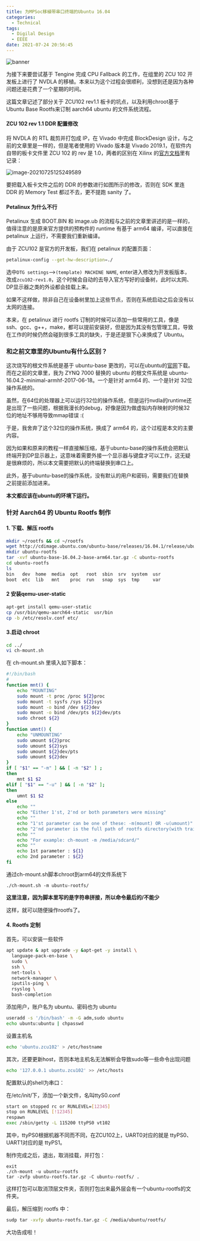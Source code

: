```yaml
---
title: 为MPSoc移植带串口终端的Ubuntu 16.04
categories:
  - Technical
tags:
  - Digilal Design
  - EEEE
date: 2021-07-24 20:56:45
---
```


<img src="https://leiblog-imgbed.oss-cn-beijing.aliyuncs.com/img/pigduck.jpg" alt="banner"  />

为接下来要尝试基于 Tengine 完成 CPU Fallback 的工作，在组里的 ZCU 102 开发板上进行了 NVDLA 的移植。本来以为这个过程会很顺利，没想到还是因为各种问题还是花费了一个星期的时间。

这篇文章记述了部分关于 ZCU102 rev1.1 板卡的坑点，以及利用chroot基于Ubuntu Base Rootfs来订制 aarch64 ubuntu 的文件系统流程。

<!-- more -->

#### ZCU 102 rev 1.1 DDR 配置修改

将 NVDLA 的 RTL 裁剪并打包成 IP，在 Vivado 中完成 BlockDesign 设计，与之前的文章里是一样的，但是笔者使用的 Vivado 版本是 Vivado 2019.1，在软件内自带的板卡文件里 ZCU 102 的 rev 是 1.0，两者的区别在 Xilinx 的[官方文档](https://www.xilinx.com/support/answers/71961.html)里有记录：

![image-20210725125249589](https://leiblog-imgbed.oss-cn-beijing.aliyuncs.com/img/image-20210725125249589.png) 

要把载入板卡文件之后的 DDR 的参数进行如图所示的修改，否则在 SDK 里连 DDR 的 Memory Test 都过不去，更不提跑 sanity 了。

#### Petalinux 为什么不行

Petalinux 生成 BOOT.BIN 和 image.ub 的流程与之前的文章里讲述的是一样的，值得注意的是原来官方提供的预构件的 runtime 有基于 arm64 编译，可以直接在 petalinux 上运行，不需要我们重新编译。

由于 ZCU102 是官方的开发板，我们在 petalinux 的配置页面：

```bash
petalinux-config --get-hw-description=./
```

选中`DTG settings`–>`(template) MACHINE NAME`, enter进入修改为开发板版本，改成`zcu102-rev1.0`，这个时候会自动的去导入官方写好的设备树，此时以太网、DP显示器之类的外设都会挂载上来。

如果不这样做，除非自己在设备树里加上这些节点，否则在系统启动之后会没有以太网的连接。

本来，在 petalinux 进行 rootfs 订制的时候可以添加一些常用的工具，像是 ssh、gcc、g++，make，都可以提前安装好，但是因为其没有包管理工具，导致在工作的时候仍然会碰到很多工具的缺失，于是还是狠下心来换成了 Ubuntu。

### 和之前文章里的Ubuntu有什么区别？

这次烧写的根文件系统是基于 ubuntu-base 更改的，可以在ubuntu的[官网](http://cdimage.ubuntu.com/ubuntu-base/releases/16.04/release/)下载。而在之前的文章里，我为 ZYNQ 7000 替换的 ubuntu 的根文件系统是 ubuntu-16.04.2-minimal-armhf-2017-06-18。一个是针对 arm64 的、一个是针对 32位操作系统的。

虽然，在64位的处理器上可以运行32位的操作系统，但是运行nvdla的runtime还是出现了一些问题，根据我漫长的debug，好像是因为做虚拟内存映射的时候32位的地址不够用导致mmap错误 :(

于是，我舍弃了这个32位的操作系统，换成了 arm64 的，这个过程是本文的主要内容。

因为如果和原来的教程一样直接解压缩，基于ubuntu-base的操作系统会把默认终端开到DP显示器上，这意味着需要外接一个显示器与键盘才可以工作，这无疑是很麻烦的，所以本文需要把默认的终端替换到串口上。

此外，基于ubuntu-base的操作系统，没有默认的用户和密码，需要我们在替换之前提前添加进来。

**本文都应该在ubuntu的环境下运行。**

### 针对 Aarch64 的 Ubuntu Rootfs 制作

#### 1. 下载、解压 rootfs

```bash
mkdir ~/rootfs && cd ~/rootfs
wget http://cdimage.ubuntu.com/ubuntu-base/releases/16.04.1/release/ubuntu-base-16.04.2-base-arm64.tar.gz
mkdir ubuntu-rootfs
tar -xvf ubuntu-base-16.04.2-base-arm64.tar.gz -C ubuntu-rootfs
cd ubuntu-rootfs
ls
bin   dev  home  media  opt   root  sbin  srv  system  usr
boot  etc  lib   mnt    proc  run   snap  sys  tmp     var
```

#### 2 安装qemu-user-static

```bash
apt-get install qemu-user-static
cp /usr/bin/qemu-aarch64-static  usr/bin
cp -b /etc/resolv.conf etc/
```

#### 3.启动 chroot

```bash
cd ../
vi ch-mount.sh
```

在 ch-mount.sh 里填入如下脚本：

```bash
#!/bin/bash
# 
function mnt() {
    echo "MOUNTING"
    sudo mount -t proc /proc ${2}proc
    sudo mount -t sysfs /sys ${2}sys
    sudo mount -o bind /dev ${2}dev
    sudo mount -o bind /dev/pts ${2}dev/pts		
    sudo chroot ${2}
}
function umnt() {
    echo "UNMOUNTING"
    sudo umount ${2}proc
    sudo umount ${2}sys
    sudo umount ${2}dev/pts
    sudo umount ${2}dev
}
if [ "$1" == "-m" ] && [ -n "$2" ] ;
then
    mnt $1 $2
elif [ "$1" == "-u" ] && [ -n "$2" ];
then
    umnt $1 $2
else
    echo ""
    echo "Either 1'st, 2'nd or both parameters were missing"
    echo ""
    echo "1'st parameter can be one of these: -m(mount) OR -u(umount)"
    echo "2'nd parameter is the full path of rootfs directory(with trailing '/')"
    echo ""
    echo "For example: ch-mount -m /media/sdcard/"
    echo ""
    echo 1st parameter : ${1}
    echo 2nd parameter : ${2}
fi
```

通过ch-mount.sh脚本chroot到arm64的文件系统下

```shell
./ch-mount.sh -m ubuntu-rootfs/
```

**这里注意，因为脚本里写的是字符串拼接，所以命令最后的/不能少**

这样，就可以随便操作rootfs了。

####  4. Rootfs 定制

首先，可以安装一些软件

```bash
apt update & apt upgrade -y &apt-get -y install \
  language-pack-en-base \
  sudo \
  ssh \
  net-tools \
  network-manager \
  iputils-ping \
  rsyslog \
  bash-completion
```

添加用户，账户名为 ubuntu、密码也为 ubuntu

```bash
useradd -s '/bin/bash' -m -G adm,sudo ubuntu
echo ubuntu:ubuntu | chpasswd
```

设置主机名

```bash
echo 'ubuntu.zcu102' > /etc/hostname
```

其次，还要更新host，否则本地主机名无法解析会导致sudo等一些命令出现问题

```bash
echo '127.0.0.1 ubuntu.zcu102' >> /etc/hosts
```

配置默认的shell为串口：

在/etc/init/下，添加一个新文件，名叫ttyS0.conf

```bash
start on stopped rc or RUNLEVEL=[12345]
stop on RUNLEVEL [!12345]
respawn
exec /sbin/getty -L 115200 ttyPS0 vt102
```

其中，ttyPS0根据机器不同而不同，在ZCU102上，UART0对应的就是 ttyPS0、UART1对应的是 ttyPS1。

制作完成之后，退出，取消挂载，并打包：

```shell
exit
./ch-mount -u ubuntu-rootfs
tar -zvfp ubuntu-rootfs.tar.gz -C ubuntu-rootfs/ .
```

这样打包可以取消顶层文件夹，否则打包出来最外层会有一个ubuntu-rootfs的文件夹。

最后，解压缩到 rootfs 中：

```bash
sudp tar -xvfp ubuntu-rootfs.tar.gz -C /media/ubuntu/rootfs/
```

大功告成啦！

